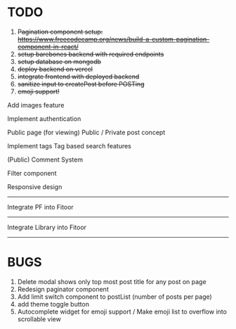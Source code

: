 # TODO

1. ~~Pagination component setup: https://www.freecodecamp.org/news/build-a-custom-pagination-component-in-react/~~
2. ~~setup barebones backend with required endpoints~~
3. ~~setup database on mongodb~~
4. ~~deploy backend on vercel~~
5. ~~integrate frontend with deployed backend~~
6. ~~sanitize input to createPost before POSTing~~
7. ~~emoji support!~~

Add images feature

Implement authentication

Public page (for viewing)
Public / Private post concept

Implement tags
Tag based search features

(Public) Comment System

Filter component

Responsive design



---

Integrate PF into Fitoor

---

Integrate Library into Fitoor

---

# BUGS

1. Delete modal shows only top most post title for any post on page
2. Redesign paginator component
3. Add limit switch component to postList (number of posts per page)
4. add theme toggle button
5. Autocomplete widget for emoji support / Make emoji list to overflow into scrollable view